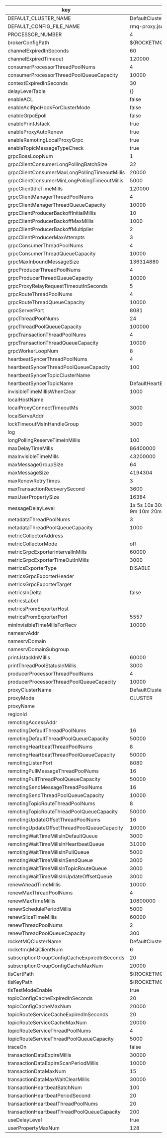 |key|value|
|---|---|
|DEFAULT_CLUSTER_NAME|DefaultCluster|
|DEFAULT_CONFIG_FILE_NAME|rmq-proxy.json|
|PROCESSOR_NUMBER|4|
|brokerConfigPath|${ROCKETMQ_HOME}/conf/broker.conf|
|channelExpiredInSeconds|60|
|channelExpiredTimeout|120000|
|consumerProcessorThreadPoolNums|4|
|consumerProcessorThreadPoolQueueCapacity|10000|
|contextExpiredInSeconds|30|
|delayLevelTable|{}|
|enableACL|false|
|enableAclRpcHookForClusterMode|false|
|enableGrpcEpoll|false|
|enablePrintJstack|true|
|enableProxyAutoRenew|true|
|enableRemotingLocalProxyGrpc|true|
|enableTopicMessageTypeCheck|true|
|grpcBossLoopNum|1|
|grpcClientConsumerLongPollingBatchSize|32|
|grpcClientConsumerMaxLongPollingTimeoutMillis|20000|
|grpcClientConsumerMinLongPollingTimeoutMillis|5000|
|grpcClientIdleTimeMills|120000|
|grpcClientManagerThreadPoolNums|4|
|grpcClientManagerThreadQueueCapacity|10000|
|grpcClientProducerBackoffInitialMillis|10|
|grpcClientProducerBackoffMaxMillis|1000|
|grpcClientProducerBackoffMultiplier|2|
|grpcClientProducerMaxAttempts|3|
|grpcConsumerThreadPoolNums|4|
|grpcConsumerThreadQueueCapacity|10000|
|grpcMaxInboundMessageSize|136314880|
|grpcProducerThreadPoolNums|4|
|grpcProducerThreadQueueCapacity|10000|
|grpcProxyRelayRequestTimeoutInSeconds|5|
|grpcRouteThreadPoolNums|4|
|grpcRouteThreadQueueCapacity|10000|
|grpcServerPort|8081|
|grpcThreadPoolNums|24|
|grpcThreadPoolQueueCapacity|100000|
|grpcTransactionThreadPoolNums|4|
|grpcTransactionThreadQueueCapacity|10000|
|grpcWorkerLoopNum|8|
|heartbeatSyncerThreadPoolNums|4|
|heartbeatSyncerThreadPoolQueueCapacity|100|
|heartbeatSyncerTopicClusterName||
|heartbeatSyncerTopicName|DefaultHeartBeatSyncerTopic|
|invisibleTimeMillisWhenClear|1000|
|localHostName||
|localProxyConnectTimeoutMs|3000|
|localServeAddr||
|lockTimeoutMsInHandleGroup|3000|
|log||
|longPollingReserveTimeInMillis|100|
|maxDelayTimeMills|86400000|
|maxInvisibleTimeMills|43200000|
|maxMessageGroupSize|64|
|maxMessageSize|4194304|
|maxRenewRetryTimes|3|
|maxTransactionRecoverySecond|3600|
|maxUserPropertySize|16384|
|messageDelayLevel|1s 5s 10s 30s 1m 2m 3m 4m 5m 6m 7m 8m 9m 10m 20m 30m 1h 2h|
|metadataThreadPoolNums|3|
|metadataThreadPoolQueueCapacity|1000|
|metricCollectorAddress||
|metricCollectorMode|off|
|metricGrpcExporterIntervalInMills|60000|
|metricGrpcExporterTimeOutInMills|3000|
|metricsExporterType|DISABLE|
|metricsGrpcExporterHeader||
|metricsGrpcExporterTarget||
|metricsInDelta|false|
|metricsLabel||
|metricsPromExporterHost||
|metricsPromExporterPort|5557|
|minInvisibleTimeMillsForRecv|10000|
|namesrvAddr||
|namesrvDomain||
|namesrvDomainSubgroup||
|printJstackInMillis|60000|
|printThreadPoolStatusInMillis|3000|
|producerProcessorThreadPoolNums|4|
|producerProcessorThreadPoolQueueCapacity|10000|
|proxyClusterName|DefaultCluster|
|proxyMode|CLUSTER|
|proxyName||
|regionId||
|remotingAccessAddr||
|remotingDefaultThreadPoolNums|16|
|remotingDefaultThreadPoolQueueCapacity|50000|
|remotingHeartbeatThreadPoolNums|8|
|remotingHeartbeatThreadPoolQueueCapacity|50000|
|remotingListenPort|8080|
|remotingPullMessageThreadPoolNums|16|
|remotingPullThreadPoolQueueCapacity|50000|
|remotingSendMessageThreadPoolNums|16|
|remotingSendThreadPoolQueueCapacity|10000|
|remotingTopicRouteThreadPoolNums|8|
|remotingTopicRouteThreadPoolQueueCapacity|50000|
|remotingUpdateOffsetThreadPoolNums|16|
|remotingUpdateOffsetThreadPoolQueueCapacity|10000|
|remotingWaitTimeMillsInDefaultQueue|3000|
|remotingWaitTimeMillsInHeartbeatQueue|31000|
|remotingWaitTimeMillsInPullQueue|5000|
|remotingWaitTimeMillsInSendQueue|3000|
|remotingWaitTimeMillsInTopicRouteQueue|3000|
|remotingWaitTimeMillsInUpdateOffsetQueue|3000|
|renewAheadTimeMillis|10000|
|renewMaxThreadPoolNums|4|
|renewMaxTimeMillis|10800000|
|renewSchedulePeriodMillis|5000|
|renewSliceTimeMillis|60000|
|renewThreadPoolNums|2|
|renewThreadPoolQueueCapacity|300|
|rocketMQClusterName|DefaultCluster|
|rocketmqMQClientNum|6|
|subscriptionGroupConfigCacheExpiredInSeconds|20|
|subscriptionGroupConfigCacheMaxNum|20000|
|tlsCertPath|${ROCKETMQ_HOME}/conf/tls/rocketmq.crt|
|tlsKeyPath|${ROCKETMQ_HOME}/conf/tls/rocketmq.key|
|tlsTestModeEnable|true|
|topicConfigCacheExpiredInSeconds|20|
|topicConfigCacheMaxNum|20000|
|topicRouteServiceCacheExpiredInSeconds|20|
|topicRouteServiceCacheMaxNum|20000|
|topicRouteServiceThreadPoolNums|4|
|topicRouteServiceThreadPoolQueueCapacity|5000|
|traceOn|false|
|transactionDataExpireMillis|30000|
|transactionDataExpireScanPeriodMillis|10000|
|transactionDataMaxNum|15|
|transactionDataMaxWaitClearMillis|30000|
|transactionHeartbeatBatchNum|100|
|transactionHeartbeatPeriodSecond|20|
|transactionHeartbeatThreadPoolNums|20|
|transactionHeartbeatThreadPoolQueueCapacity|200|
|useDelayLevel|true|
|userPropertyMaxNum|128|
